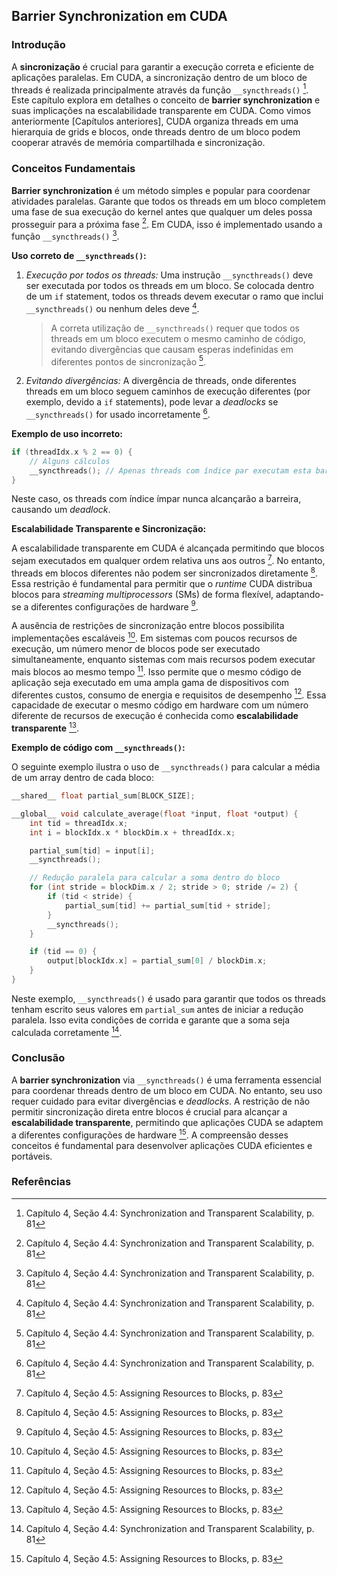 ## Barrier Synchronization em CUDA

### Introdução
A **sincronização** é crucial para garantir a execução correta e eficiente de aplicações paralelas. Em CUDA, a sincronização dentro de um bloco de threads é realizada principalmente através da função `__syncthreads()` [^81]. Este capítulo explora em detalhes o conceito de **barrier synchronization** e suas implicações na escalabilidade transparente em CUDA. Como vimos anteriormente [Capítulos anteriores], CUDA organiza threads em uma hierarquia de grids e blocos, onde threads dentro de um bloco podem cooperar através de memória compartilhada e sincronização.

### Conceitos Fundamentais

**Barrier synchronization** é um método simples e popular para coordenar atividades paralelas. Garante que todos os threads em um bloco completem uma fase de sua execução do kernel antes que qualquer um deles possa prosseguir para a próxima fase [^81]. Em CUDA, isso é implementado usando a função `__syncthreads()` [^81].

**Uso correto de `__syncthreads()`:**

1.  *Execução por todos os threads:* Uma instrução `__syncthreads()` deve ser executada por todos os threads em um bloco. Se colocada dentro de um `if` statement, todos os threads devem executar o ramo que inclui `__syncthreads()` ou nenhum deles deve [^81].

    > A correta utilização de `__syncthreads()` requer que todos os threads em um bloco executem o mesmo caminho de código, evitando divergências que causam esperas indefinidas em diferentes pontos de sincronização [^81].
2.  *Evitando divergências:* A divergência de threads, onde diferentes threads em um bloco seguem caminhos de execução diferentes (por exemplo, devido a `if` statements), pode levar a *deadlocks* se `__syncthreads()` for usado incorretamente [^81].

**Exemplo de uso incorreto:**

```c++
if (threadIdx.x % 2 == 0) {
    // Alguns cálculos
    __syncthreads(); // Apenas threads com índice par executam esta barreira
}
```

Neste caso, os threads com índice ímpar nunca alcançarão a barreira, causando um *deadlock*.

**Escalabilidade Transparente e Sincronização:**

A escalabilidade transparente em CUDA é alcançada permitindo que blocos sejam executados em qualquer ordem relativa uns aos outros [^83]. No entanto, threads em blocos diferentes não podem ser sincronizados diretamente [^83]. Essa restrição é fundamental para permitir que o *runtime* CUDA distribua blocos para *streaming multiprocessors* (SMs) de forma flexível, adaptando-se a diferentes configurações de hardware [^83].

A ausência de restrições de sincronização entre blocos possibilita implementações escaláveis [^83]. Em sistemas com poucos recursos de execução, um número menor de blocos pode ser executado simultaneamente, enquanto sistemas com mais recursos podem executar mais blocos ao mesmo tempo [^83]. Isso permite que o mesmo código de aplicação seja executado em uma ampla gama de dispositivos com diferentes custos, consumo de energia e requisitos de desempenho [^83]. Essa capacidade de executar o mesmo código em hardware com um número diferente de recursos de execução é conhecida como **escalabilidade transparente** [^83].

**Exemplo de código com `__syncthreads()`:**

O seguinte exemplo ilustra o uso de `__syncthreads()` para calcular a média de um array dentro de cada bloco:

```c++
__shared__ float partial_sum[BLOCK_SIZE];

__global__ void calculate_average(float *input, float *output) {
    int tid = threadIdx.x;
    int i = blockIdx.x * blockDim.x + threadIdx.x;

    partial_sum[tid] = input[i];
    __syncthreads();

    // Redução paralela para calcular a soma dentro do bloco
    for (int stride = blockDim.x / 2; stride > 0; stride /= 2) {
        if (tid < stride) {
            partial_sum[tid] += partial_sum[tid + stride];
        }
        __syncthreads();
    }

    if (tid == 0) {
        output[blockIdx.x] = partial_sum[0] / blockDim.x;
    }
}
```

Neste exemplo, `__syncthreads()` é usado para garantir que todos os threads tenham escrito seus valores em `partial_sum` antes de iniciar a redução paralela. Isso evita condições de corrida e garante que a soma seja calculada corretamente [^81].

### Conclusão

A **barrier synchronization** via `__syncthreads()` é uma ferramenta essencial para coordenar threads dentro de um bloco em CUDA. No entanto, seu uso requer cuidado para evitar divergências e *deadlocks*. A restrição de não permitir sincronização direta entre blocos é crucial para alcançar a **escalabilidade transparente**, permitindo que aplicações CUDA se adaptem a diferentes configurações de hardware [^83]. A compreensão desses conceitos é fundamental para desenvolver aplicações CUDA eficientes e portáveis.

### Referências
[^81]: Capítulo 4, Seção 4.4: Synchronization and Transparent Scalability, p. 81
[^83]: Capítulo 4, Seção 4.5: Assigning Resources to Blocks, p. 83
<!-- END -->